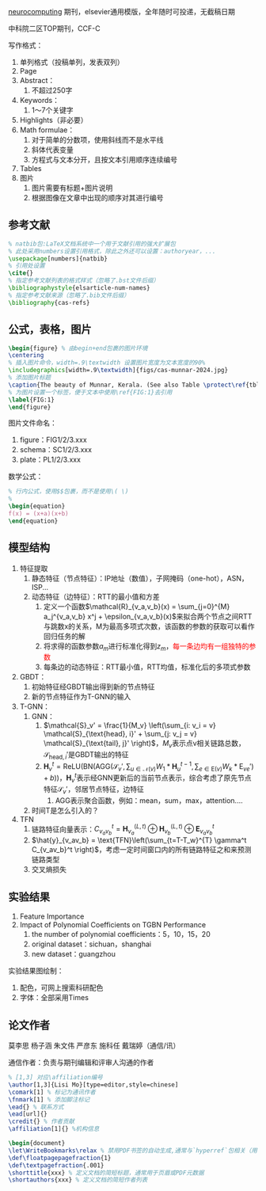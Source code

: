 
[neurocomputing](https://www.sciencedirect.com/journal/neurocomputing/publish/guide-for-authors) 期刊，elsevier通用模版，全年随时可投递，无截稿日期

中科院二区TOP期刊，CCF-C


写作格式：
1. 单列格式（投稿单列，发表双列）
2. Page
3. Abstract：
	1. 不超过250字
4. Keywords：
	1. 1～7个关键字
5. Highlights（非必要）
6. Math formulae：
	1. 对于简单的分数项，使用斜线而不是水平线
	2. 斜体代表变量
	3. 方程式与文本分开，且按文本引用顺序连续编号
7. Tables
8. 图片
	1. 图片需要有标题+图片说明
	2. 根据图像在文章中出现的顺序对其进行编号

## 参考文献


```tex
% natbib包:LaTeX文档系统中一个用于文献引用的强大扩展包
% 此处采用numbers设置引用格式，除此之外还可以设置：authoryear，...
\usepackage[numbers]{natbib} 
% 引用处设置
\cite{}
% 指定参考文献列表的格式样式（忽略了.bst文件后缀）
\bibliographystyle{elsarticle-num-names}
% 指定参考文献来源（忽略了.bib文件后缀）
\bibliography{cas-refs}
```

## 公式，表格，图片


```latex
\begin{figure} % 由begin+end包裹的图片环境
\centering 
% 插入图片命令，width=.9\textwidth 设置图片宽度为文本宽度的90%
\includegraphics[width=.9\textwidth]{figs/cas-munnar-2024.jpg} 
% 添加图片标题
\caption{The beauty of Munnar, Kerala. (See also Table \protect\ref{tbl1}).} 
% 为图片设置一个标签，便于文本中使用\ref{FIG:1}去引用
\label{FIG:1} 
\end{figure}
```

图片文件命名：
1. figure：FIG1/2/3.xxx
2. schema：SC1/2/3.xxx
3. plate：PL1/2/3.xxx

数学公式：

```latex
% 行内公式，使用$$包裹，而不是使用\( \)
% 
\begin{equation}
f(x) = (x+a)(x+b)
\end{equation}
```

## 模型结构

1. 特征提取
	1. 静态特征（节点特征）：IP地址（数值），子网掩码（one-hot），ASN，ISP... 
	2. 动态特征（边特征）：RTT的最小值和方差
		1. 定义一个函数$\mathcal{R}_{v_a,v_b}(x) = \sum_{j=0}^{M} a_j^{v_a,v_b} x^j + \epsilon_{v_a,v_b}(x)$来拟合两个节点之间RTT与跳数x的关系，M为最高多项式次数，该函数的参数的获取可以看作回归任务的解
		2. 将求得的函数参数$a_m$进行标准化得到$z_m$，<font color="#ff0000">每一条边均有一组独特的参数</font>
		3. 每条边的动态特征：RTT最小值，RTT均值，标准化后的多项式参数
2. GBDT：
	1. 初始特征经GBDT输出得到新的节点特征
	2. 新的节点特征作为T-GNN的输入
3. T-GNN：
	1. GNN：
		1. $\mathcal{S}_v' = \frac{1}{M_v} \left(\sum_{i: v_i = v} \mathcal{S}_{\text{head}, i}' + \sum_{j: v_j = v} \mathcal{S}_{\text{tail}, j}' \right)$，$M_v$表示点v相关链路总数，$\mathcal{S}_{\text{head}, i}'$是GBDT输出的特征
		2. $\mathbf{H}_{v}^{t} = \text{ReLU} \left( \text{BN} \left( \text{AGG} \left( \mathcal{S}_v', \sum_{u \in \mathcal{N}(v)} W_1 * \mathbf{H}_{u}^{t-1}, \sum_{e \in \mathrm{E}(v)} W_k * \mathrm{E}_{ve}' \right) + b \right) \right)$，$\mathbf{H}_{v}^{t}$表示经GNN更新后的当前节点表示，综合考虑了原先节点特征$\mathcal{S}_v'$，邻居节点特征，边特征
			1. AGG表示聚合函数，例如：mean，sum，max，attention....
	2. 时间T是怎么引入的？
4. TFN
	1. 链路特征向量表示：$C_{v_av_b}^t = \mathbf{H}_{v_a}^{(L,t)} \oplus \mathbf{H}_{v_b}^{(L,t)} \oplus \mathbf{E}_{v_av_b}^t$
	2. $\hat{y}_{v_av_b} = \text{TFN}\left(\sum_{t=T-T_w}^{T} \gamma^t C_{v_av_b}^t \right)$，考虑一定时间窗口内的所有链路特征之和来预测链路类型
	3. 交叉熵损失

## 实验结果

1. Feature Importance
2. Impact of Polynomial Coefficients on TGBN Performance
	1.  the number of polynomial coefficients：5，10，15，20
	2. original dataset：sichuan，shanghai
	3. new dataset：guangzhou

实验结果图绘制：
1. 配色，可网上搜索科研配色
2. 字体：全部采用Times

## 论文作者

莫李思 杨子涵 朱文伟 严彦东 施科任 戴瑞婷（通信/讯）

通信作者：负责与期刊编辑和评审人沟通的作者


```latex
% [1,3] 对应\affiliation编号
\author[1,3]{Lisi Mo}[type=editor,style=chinese]
\comark[1] % 标记为通讯作者
\fnmark[1] % 添加脚注标记
\ead{} % 联系方式
\ead[url]{}
\credit{} % 作者贡献
\affiliation[1]{} %机构信息
```



```latex
\begin{document}
\let\WriteBookmarks\relax % 禁用PDF书签的自动生成,通常与`hyperref`包相关（用于超链接和PDF属性）
\def\floatpagepagefraction{1}
\def\textpagefraction{.001}
\shorttitle{xxx} % 定义文档的简短标题，通常用于页眉或PDF元数据
\shortauthors{xxx} % 定义文档的简短作者列表
```
